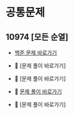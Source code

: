 # 공통문제 
## 10974 [모든 순열]
- [백준 문제 바로가기](https://www.acmicpc.net/problem/10974)

- 🍊 [문제 풀이 바로가기]
- 🍇 [문제 풀이 바로가기]
- 🥝 [문제 풀이 바로가기](https://github.com/JAMONG08/WIL/blob/main/WEEK1/COMMON/kiwi.md)
- 🍉 [문제 풀이 바로가기]


